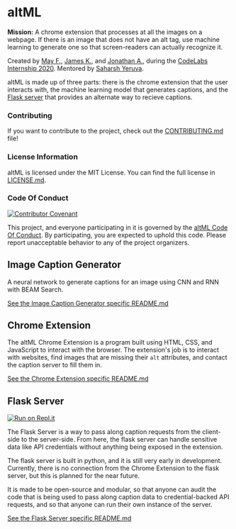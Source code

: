 # altML

**Mission:** A chrome extension that processes at all the images on a webpage. If there is an image that does not have an alt tag, use machine learning to generate one so that screen-readers can actually recognize it.

Created by [May F.,](https://github.com/maydonut) [James K.](https://github.com/thatrobotdev), and [Jonathan A.](https://github.com/jonny13), during the [CodeLabs Internship 2020](https://labs.codeday.org/). Mentored by [Saharsh Yeruva](https://saharsh.tech).


altML is made up of three parts: there is the chrome extension that the user interacts with, the machine learning model that generates captions, and the [Flask server](https://repl.it/github/saharshy29/altML) that provides an alternate way to recieve captions.

### Contributing
If you want to contribute to the project, check out the [CONTRIBUTING.md](.github/CONTRIBUTING.md) file!

### License Information
altML is licensed under the MIT License. You can find the full license in [LICENSE.md](.github/LICENSE.md).

### Code Of Conduct
[![Contributor Covenant](https://img.shields.io/badge/Contributor%20Covenant-v2.0%20adopted-ff69b4.svg)](.github/CODE_OF_CONDUCT.md)

This project, and everyone participating in it is governed by the [altML Code Of Conduct](.github/CODE_OF_CONDUCT.md). By participating, you are expected to uphold this code. Please report unacceptable behavior to any of the project organizers.

## Image Caption Generator
A neural network to generate captions for an image using CNN and RNN with BEAM Search.

[See the Image Caption Generator specific README.md]((ml/README.md))

## Chrome Extension
The altML Chrome Extension is a program built using HTML, CSS, and JavaScript to interact with the browser. The extension's job is to interact with websites, find images that are missing their `alt` attributes, and contact the caption server to fill them in.

[See the Chrome Extension specific README.md]((extension/README.md))

## Flask Server
[![Run on Repl.it](https://repl.it/badge/github/saharshy29/altML)](https://repl.it/github/saharshy29/altML)

The Flask Server is a way to pass along caption requests from the client-side to the server-side. From here, the flask server can handle sensitive data like API credentials without anything being exposed in the extension.

The flask server is built in python, and it is still very early in development. Currently, there is no connection from the Chrome Extension to the flask server, but this is planned for the near future.

It is made to be open-source and modular, so that anyone can audit the code that is being used to pass along caption data to credential-backed API requests, and so that anyone can run their own instance of the server.

[See the Flask Server specific README.md]((flask_server/README.md))
